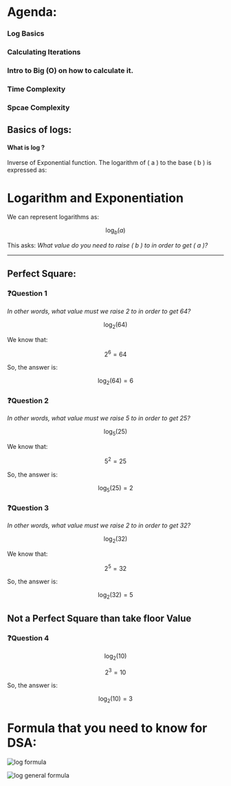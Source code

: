 # Agenda:
### Log Basics
### Calculating Iterations
### Intro to Big (O) on how to calculate it.
### Time Complexity
### Spcae Complexity


## Basics of logs:

#### What is log ? 
Inverse of Exponential function.
The logarithm of \( a \) to the base \( b \) is expressed as:

# Logarithm and Exponentiation

We can represent logarithms as:

$$ \log_b(a) $$

This asks: *What value do you need to raise \( b \) to in order to get \( a \)?*

---
## Perfect Square:
### ❓Question 1
*In other words, what value must we raise 2 to in order to get 64?*

$$ \log_2(64) $$

We know that:

$$ 2^6 = 64 $$

So, the answer is:

$$ \log_2(64) = 6 $$

### ❓Question 2
*In other words, what value must we raise 5 to in order to get 25?*

$$ \log_5(25) $$

We know that:

$$ 5^2 = 25 $$

So, the answer is:

$$ \log_5(25) = 2 $$

### ❓Question 3
*In other words, what value must we raise 2 to in order to get 32?*

$$ \log_2(32) $$

We know that:

$$ 2^5 = 32 $$

So, the answer is:

$$ \log_2(32) = 5 $$

## Not a Perfect Square than take floor Value

### ❓Question 4

$$ \log_2(10) $$


$$ 2^3 = 10 $$

So, the answer is:

$$ \log_2(10) = 3 $$


# Formula that you need to know for DSA:

![log formula](https://github.com/user-attachments/assets/d8a55a01-18a2-40d1-b96a-8aa6afeb5bdf)

![log general formula](https://github.com/user-attachments/assets/16a11427-332d-4015-aed8-55c37777acca)


